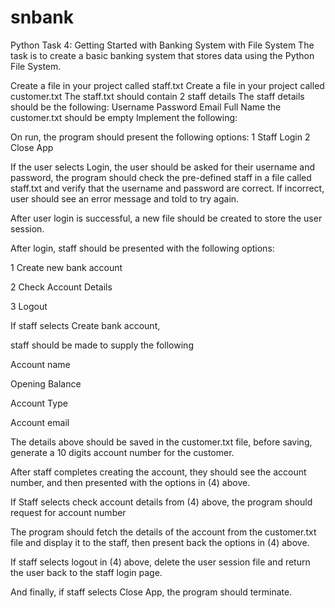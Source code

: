 # snbank
Python Task 4: Getting Started with Banking System with File System
The task is to create a basic banking system that stores data using the Python File System. 

Create a file in your project called staff.txt
Create a file in your project called customer.txt
The staff.txt should contain 2 staff details
The staff details should be the following:
Username
Password
Email
Full Name
the customer.txt should be empty
Implement the following:

On run, the program should present the following options:
1 Staff Login
2 Close App

If the user selects Login, the user should be asked for their username and password, the program should check the pre-defined staff in a file called staff.txt and verify that the username and password are correct. If incorrect, user should see an error message and told to try again. 

After user login is successful, a new file should be created to store the user session.

After login, staff should be presented with the following options: 

1 Create new bank account

2 Check Account Details

3 Logout

If staff selects Create bank account, 

staff should be made to supply the following

Account name

Opening Balance

Account Type

Account email

The details above should be saved in the customer.txt file, before saving, generate a 10 digits account number for the customer.

After staff completes creating the account, they should see the account number, and then presented with the options in (4) above.

If Staff selects check account details from (4) above, the program should request for account number

The program should fetch the details of the account from the customer.txt file and display it to the staff, then present back the options in (4) above.

If staff selects logout in (4) above, delete the user session file and return the user back to the staff login page.

 

And finally, if staff selects Close App, the program should terminate.
